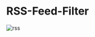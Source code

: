 # RSS-Feed-Filter
![rss](https://cloud.githubusercontent.com/assets/10996578/8913659/5716f7da-3468-11e5-9d6c-9cf5a772459f.png)
